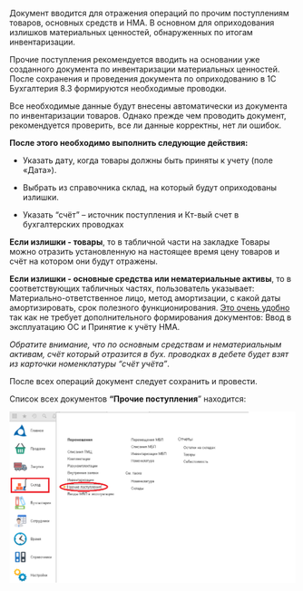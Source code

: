 Документ вводится для отражения операций по прочим поступлениям товаров, основных средств и НМА. В основном для оприходования излишков материальных ценностей, обнаруженных по итогам инвентаризации. 

Прочие поступления рекомендуется вводить на основании уже созданного документа по инвентаризации материальных ценностей. После сохранения и проведения документа по оприходованию  в 1С Бухгалтерия 8.3 формируются необходимые проводки.

Все необходимые данные будут внесены автоматически из документа по инвентаризации товаров. Однако прежде чем проводить документ, рекомендуется проверить, все ли данные корректны, нет ли ошибок.

**После этого необходимо выполнить следующие действия:**

*   Указать дату, когда товары должны быть приняты к учету (поле «Дата»).

*   Выбрать из справочника склад, на который будут оприходованы излишки.

*   Указать “счёт” – источник поступления и Кт-вый счет в бухгалтерских проводках

**Если излишки -  товары**, то в табличной части на закладке Товары можно отразить установленную на настоящее время цену товаров и счёт на котором они будут отражены.

**Если излишки - основные средства или нематериальные активы**, то в соответствующих табличных частях, пользователь указывает: Материально-ответственное лицо, метод амортизации, с какой даты амортизировать, срок полезного функционирования. <u>Это очень удобно</u> так как не требует дополнительного формирования документов:  Ввод в эксплуатацию ОС и Принятие к учёту НМА.

_Обратите внимание, что по основным средствам и нематериальным активам,  счёт который отразится в бух. проводках в дебете будет взят из карточки номенклатуры “счёт учёта”_.

После всех операций документ следует сохранить и провести.

Список всех документов **“Прочие поступления**” находится:

![](../img/2019_03_27_16_26_181.png)